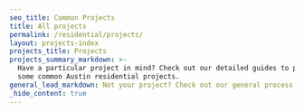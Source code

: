 ```yaml
---
seo_title: Common Projects
title: All projects
permalink: /residential/projects/
layout: projects-index
projects_title: Projects
projects_summary_markdown: >-
  Have a particular project in mind? Check out our detailed guides to permitting
  some common Austin residential projects.
general_lead_markdown: Not your project? Check out our general process overview.
_hide_content: true
---
```

